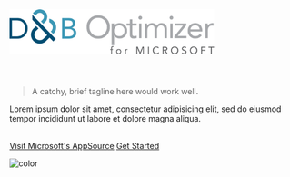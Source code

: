 <!-- _coverpage.md -->

<img src="/assets/logo.png" width="360" style="margin: 0 0 40px 0">

> A catchy, brief tagline here would work well.


Lorem ipsum dolor sit amet, consectetur adipisicing elit, sed do eiusmod tempor incididunt ut labore et dolore magna aliqua.
<br><br>

[Visit Microsoft's AppSource](https://appsource.microsoft.com/en-us/)
[Get Started](?id=dnb-optimizer-for-microsoft)

<!-- background color -->
![color](#F1F6F8)
